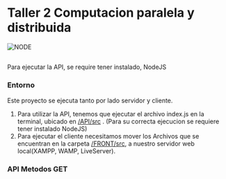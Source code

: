 # Taller 2 Computacion paralela y distribuida
![NODE](https://nodejs.org/static/images/logo.svg)
##
Para ejecutar la API, se require tener instalado, NodeJS
### Entorno 
Este proyecto se ejecuta tanto por lado servidor y cliente.
1. Para utilizar la API, tenemos que ejecutar el archivo index.js en la terminal, ubicado en [/API/src](/API/src/) . (Para su correcta ejecucion se requiere tener instalado NodeJS)
2. Para ejecutar el cliente necesitamos mover los Archivos que se encuentran en la carpeta [/FRONT/src](/API/src/), a nuestro servidor web local(XAMPP, WAMP, LiveServer).
### API Metodos GET
